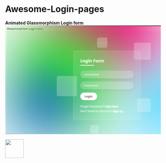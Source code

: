 # Awesome-Login-pages

**Animated Glassmorphism Login form** 
![alt text](https://github.com/Nishkarsh-Jain/Awesome-Login-pages/blob/main/src/app/Images/Glassmorphism.png?raw=true)

<img src="https://github.com/Nishkarsh-Jain/Awesome-Login-pages/src/app/Images/Glassmorphism.png" style=" width:60px ; height:60px "  >
